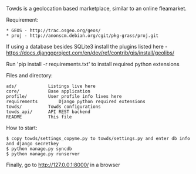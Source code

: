 Towds is a geolocation based marketplace, similar to an online fleamarket.

Requirement:

	* GEOS - http://trac.osgeo.org/geos/
	* proj - http://anonscm.debian.org/cgit/pkg-grass/proj.git


If using a database besides SQLite3 install the plugins listed here - https://docs.djangoproject.com/en/dev/ref/contrib/gis/install/geolibs/

Run 'pip install -r requirements.txt' to install required python extensions 

Files and directory:

	ads/			Listings live here
	core/			Base application
	profile/		User profile info lives here
	requirements		Django python required extensions
	towds/			Towds configurations
	towds_api/		API REST backend
	README			This file


How to start:

    $ copy towds/settings_copyme.py to towds/settings.py and enter db info and django secretkey
    $ python manage.py syncdb
    $ python manage.py runserver

Finally, go to http://127.0.0.1:8000/ in a browser

